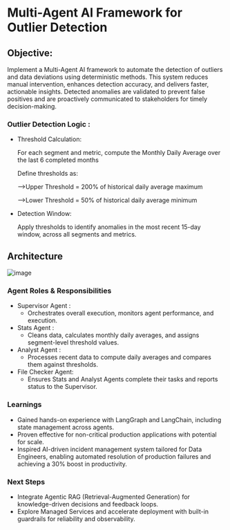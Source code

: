                                                                                  
#  Multi-Agent AI Framework for Outlier Detection

## Objective:
Implement a Multi-Agent AI framework to automate the detection of outliers and data deviations using deterministic methods. This system reduces manual intervention, enhances detection accuracy, and delivers faster, actionable insights. Detected anomalies are validated to prevent false positives and are proactively communicated to stakeholders for timely decision-making.

### Outlier Detection Logic :

* Threshold Calculation:

  For each segment and metric, compute the Monthly Daily Average over the last 6 completed months
  
  Define thresholds as:
  
   -->Upper Threshold = 200% of historical daily average maximum
  
   -->Lower Threshold = 50% of historical daily average minimum
  
 * Detection Window:

   Apply thresholds to identify anomalies in the most recent 15-day window, across all segments and metrics.

## Architecture


   ![image](https://github.com/user-attachments/assets/e9d84ac7-ae21-47b1-a8b9-6f96ecb2531f)


   
### Agent Roles & Responsibilities

* Supervisor Agent :
   * Orchestrates overall execution, monitors agent performance, and execution.
* Stats Agent :
   * Cleans data, calculates monthly daily averages, and assigns segment-level threshold values.
* Analyst Agent :
   * Processes recent data to compute daily averages and compares them against thresholds.
* File Checker Agent:
   * Ensures Stats and Analyst Agents complete their tasks and reports status to the Supervisor.
 
### Learnings

* Gained hands-on experience with LangGraph and LangChain, including state management across agents.
* Proven effective for non-critical production applications with potential for scale.
* Inspired AI-driven incident management system tailored for Data Engineers, enabling automated resolution of production failures and achieving a 30% boost in productivity.

### Next Steps 

* Integrate Agentic RAG (Retrieval-Augmented Generation) for knowledge-driven decisions and feedback loops.
* Explore Managed Services and accelerate deployment with built-in guardrails for reliability and observability.

  
